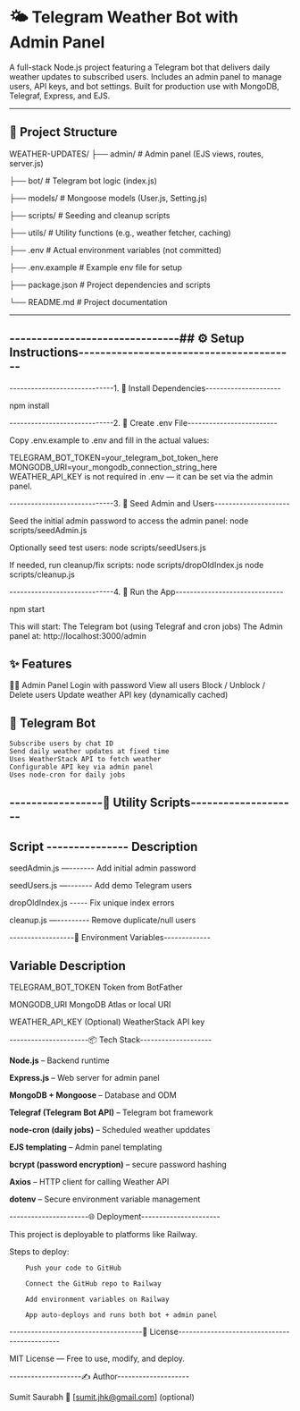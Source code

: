 # 🌤 Telegram Weather Bot with Admin Panel

A full-stack Node.js project featuring a Telegram bot that delivers daily weather updates to subscribed users. Includes an admin panel to manage users, API keys, and bot settings. Built for production use with MongoDB, Telegraf, Express, and EJS.

---

## 📁 Project Structure

WEATHER-UPDATES/
├── admin/           # Admin panel (EJS views, routes, server.js)

├── bot/             # Telegram bot logic (index.js)

├── models/          # Mongoose models (User.js, Setting.js)

├── scripts/         # Seeding and cleanup scripts

├── utils/           # Utility functions (e.g., weather fetcher, caching)

├── .env             # Actual environment variables (not committed)

├── .env.example     # Example env file for setup

├── package.json     # Project dependencies and scripts

└── README.md        # Project documentation






---

-------------------------------**## ⚙️ Setup Instructions**----------------------------------------
---
-----------------------------1. 🔧 Install Dependencies---------------------

npm install

-----------------------------2. 🧪 Create .env File-------------------------

Copy .env.example to .env and fill in the actual values:

TELEGRAM_BOT_TOKEN=your_telegram_bot_token_here
MONGODB_URI=your_mongodb_connection_string_here
WEATHER_API_KEY is not required in .env — it can be set via the admin panel.

-----------------------------3. 🌱 Seed Admin and Users---------------------

Seed the initial admin password to access the admin panel:
node scripts/seedAdmin.js


Optionally seed test users:
node scripts/seedUsers.js


If needed, run cleanup/fix scripts:
node scripts/dropOldIndex.js
node scripts/cleanup.js

-----------------------------4. 🚀 Run the App------------------------------

npm start


This will start:
    The Telegram bot (using Telegraf and cron jobs)
    The Admin panel at: http://localhost:3000/admin


✨ Features
---
  👨‍💼 Admin Panel
    Login with password
    View all users
    Block / Unblock / Delete users
    Update weather API key (dynamically cached)

  🤖 Telegram Bot
  ---
    Subscribe users by chat ID
    Send daily weather updates at fixed time
    Uses WeatherStack API to fetch weather
    Configurable API key via admin panel
    Uses node-cron for daily jobs

-----------------💾 Utility Scripts-------------------- 
---

Script --------------- Description
---

seedAdmin.js —------- Add initial admin password


seedUsers.js —------- Add demo Telegram users


dropOldIndex.js ----- Fix unique index errors


cleanup.js —--------- Remove duplicate/null users

------------------🔐 Environment Variables-------------


Variable	                Description
---


TELEGRAM_BOT_TOKEN	      Token from BotFather

MONGODB_URI	              MongoDB Atlas or local URI

WEATHER_API_KEY	          (Optional) WeatherStack API key

----------------------📦 Tech Stack--------------------

**Node.js** – Backend runtime

**Express.js** – Web server for admin panel

**MongoDB + Mongoose** – Database and ODM

**Telegraf (Telegram Bot API)** – Telegram bot framework

**node-cron (daily jobs)** – Scheduled weather upddates

**EJS templating** – Admin panel templating 

**bcrypt (password encryption)** – secure password hashing

**Axios** – HTTP client for calling Weather API

**dotenv** – Secure environment variable management

----------------------🌐 Deployment----------------------


This project is deployable to platforms like Railway.

Steps to deploy:
        
        Push your code to GitHub
        
        Connect the GitHub repo to Railway
        
        Add environment variables on Railway
        
        App auto-deploys and runs both bot + admin panel


-------------------------------------📄 License---------------------------------------------


MIT License — Free to use, modify, and deploy.


--------------------✍️ Author--------------------


Sumit Saurabh
📧 [sumit.jhk@gmail.com] (optional)
